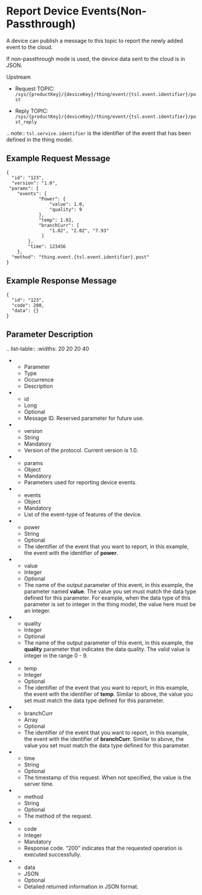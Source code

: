 # Report Device Events​ (Non-Passthrough)


A device can publish a message to this topic to report the newly added event to the cloud.

If non-passthrough mode is used, the device data sent to the cloud is in JSON.

Upstream
- Request TOPIC: `/sys/{productKey}/{deviceKey}/thing/event/{tsl.event.identifier}/post`

- Reply TOPIC: `/sys/{productKey}/{deviceKey}/thing/event/{tsl.event.identifier}/post_reply`

.. note:: `tsl.service.identifier` is the identifier of the event that has been defined in the thing model.



## Example Request Message

```
{
  "id": "123",
  "version": "1.0",
 "params": {
	"events": {
			"Power": {
				"value": 1.0,
				"quality": 9
		  	},
			"temp": 1.02,
			"branchCurr": [
				"1.02", "2.02", "7.93"
			 ]
		},
		"time": 123456
	},
  "method": "thing.event.{tsl.event.identifier}.post"
}

```

## Example Response Message

```
{
  "id": "123",
  "code": 200,
  "data": {}
}

```

## Parameter Description

.. list-table::
   :widths: 20 20 20 40

   * - Parameter
     - Type
     - Occurrence
     - Description
   * - id
     - Long
     - Optional
     - Message ID. Reserved parameter for future use.
   * - version
     - String
     - Mandatory
     - Version of the protocol. Current version is 1.0.
   * - params
     - Object
     - Mandatory
     - Parameters used for reporting device events.
   * - events
     - Object
     - Mandatory
     - List of the event-type of features of the device.
   * - power
     - String
     - Optional
     - The identifier of the event that you want to report, in this example, the event with the identifier of <strong>power</strong>.
   * - value
     - Integer
     - Optional
     - The name of the output parameter of this event, in this example, the parameter named <strong>value</strong>. The value you set must match the data type defined for this parameter. For example, when the data type of this parameter is set to integer in the thing model, the value here must be an integer.
   * - quality
     - Integer
     - Optional
     - The name of the output parameter of this event, in this example, the <strong>quality</strong> parameter that indicates the data quality. The valid value is integer in the range 0 - 9.
   * - temp
     - Integer
     - Optional
     - The identifier of the event that you want to report, in this example, the event with the identifier of <strong>temp</strong>. Similar to above, the value you set must match the data type defined for this parameter.
   * - branchCurr
     - Array
     - Optional
     - The identifier of the event that you want to report,  in this example, the event with the identifier of <strong>branchCurr</strong>. Similar to above, the value you set must match the data type defined for this parameter.
   * - time
     - String
     - Optional
     - The timestamp of this request. When not specified, the value is the server time.
   * - method
     - String
     - Optional
     - The method of the request.
   * - code
     - Integer
     - Mandatory
     - Response code. &ldquo;200&rdquo; indicates that the requested operation is executed successfully.
   * - data
     - JSON
     - Optional
     - Detailed returned information in JSON format.

<!--end-->
